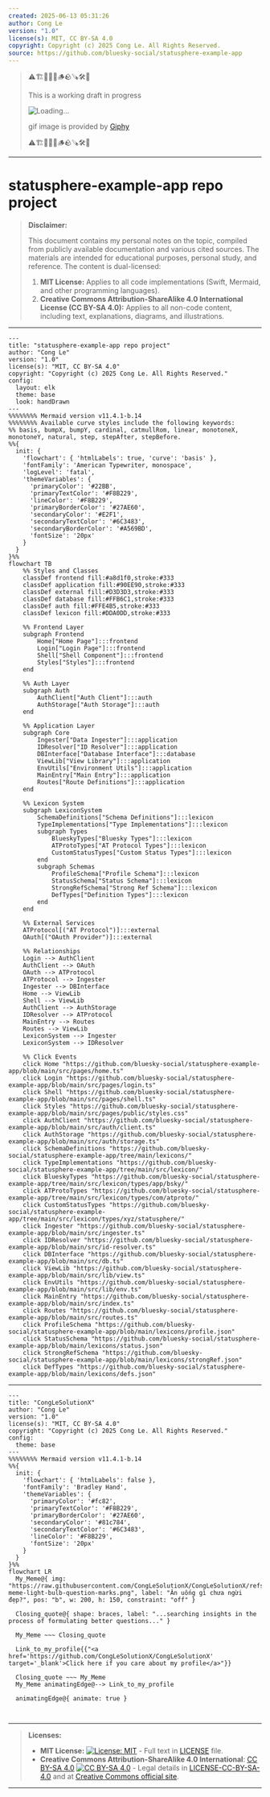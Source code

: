 ```yaml
---
created: 2025-06-13 05:31:26
author: Cong Le
version: "1.0"
license(s): MIT, CC BY-SA 4.0
copyright: Copyright (c) 2025 Cong Le. All Rights Reserved.
source: https://github.com/bluesky-social/statusphere-example-app
---
```



> ⚠️🏗️🚧🦺🧱🪵🪨🪚🛠️👷
> 
> This is a working draft in progress
> 
> ![Loading...](https://media2.giphy.com/media/v1.Y2lkPTc5MGI3NjExMXVjejV3dnVjc2o5MXd3eXBvcDR1cHlzbHQ1Z2R6YjY0ZHpmdjJ6OCZlcD12MV9pbnRlcm5hbF9naWZfYnlfaWQmY3Q9Zw/hL9q5k9dk9l0wGd4e0/giphy.gif)
>
> gif image is provided by [Giphy](https://giphy.com)
> 
> ⚠️🏗️🚧🦺🧱🪵🪨🪚🛠️👷


----




# statusphere-example-app repo project
> **Disclaimer:**
>
> This document contains my personal notes on the topic,
> compiled from publicly available documentation and various cited sources.
> The materials are intended for educational purposes, personal study, and reference.
> The content is dual-licensed:
> 1. **MIT License:** Applies to all code implementations (Swift, Mermaid, and other programming languages).
> 2. **Creative Commons Attribution-ShareAlike 4.0 International License (CC BY-SA 4.0):** Applies to all non-code content, including text, explanations, diagrams, and illustrations.
---


```mermaid
---
title: "statusphere-example-app repo project"
author: "Cong Le"
version: "1.0"
license(s): "MIT, CC BY-SA 4.0"
copyright: "Copyright (c) 2025 Cong Le. All Rights Reserved."
config:
  layout: elk
  theme: base
  look: handDrawn
---
%%%%%%%% Mermaid version v11.4.1-b.14
%%%%%%%% Available curve styles include the following keywords:
%% basis, bumpX, bumpY, cardinal, catmullRom, linear, monotoneX, monotoneY, natural, step, stepAfter, stepBefore.
%%{
  init: {
    'flowchart': { 'htmlLabels': true, 'curve': 'basis' },
    'fontFamily': 'American Typewriter, monospace',
    'logLevel': 'fatal',
    'themeVariables': {
      'primaryColor': '#22BB',
      'primaryTextColor': '#F8B229',
      'lineColor': '#F8B229',
      'primaryBorderColor': '#27AE60',
      'secondaryColor': '#E2F1',
      'secondaryTextColor': '#6C3483',
      'secondaryBorderColor': '#A569BD',
      'fontSize': '20px'
    }
  }
}%%
flowchart TB
    %% Styles and Classes
    classDef frontend fill:#a8d1f0,stroke:#333
    classDef application fill:#90EE90,stroke:#333
    classDef external fill:#D3D3D3,stroke:#333
    classDef database fill:#FFB6C1,stroke:#333
    classDef auth fill:#FFE4B5,stroke:#333
    classDef lexicon fill:#DDA0DD,stroke:#333

    %% Frontend Layer
    subgraph Frontend
        Home["Home Page"]:::frontend
        Login["Login Page"]:::frontend
        Shell["Shell Component"]:::frontend
        Styles["Styles"]:::frontend
    end

    %% Auth Layer
    subgraph Auth
        AuthClient["Auth Client"]:::auth
        AuthStorage["Auth Storage"]:::auth
    end

    %% Application Layer
    subgraph Core
        Ingester["Data Ingester"]:::application
        IDResolver["ID Resolver"]:::application
        DBInterface["Database Interface"]:::database
        ViewLib["View Library"]:::application
        EnvUtils["Environment Utils"]:::application
        MainEntry["Main Entry"]:::application
        Routes["Route Definitions"]:::application
    end

    %% Lexicon System
    subgraph LexiconSystem
        SchemaDefinitions["Schema Definitions"]:::lexicon
        TypeImplementations["Type Implementations"]:::lexicon
        subgraph Types
            BlueskyTypes["Bluesky Types"]:::lexicon
            ATProtoTypes["AT Protocol Types"]:::lexicon
            CustomStatusTypes["Custom Status Types"]:::lexicon
        end
        subgraph Schemas
            ProfileSchema["Profile Schema"]:::lexicon
            StatusSchema["Status Schema"]:::lexicon
            StrongRefSchema["Strong Ref Schema"]:::lexicon
            DefTypes["Definition Types"]:::lexicon
        end
    end

    %% External Services
    ATProtocol[("AT Protocol")]:::external
    OAuth[("OAuth Provider")]:::external

    %% Relationships
    Login --> AuthClient
    AuthClient --> OAuth
    OAuth --> ATProtocol
    ATProtocol --> Ingester
    Ingester --> DBInterface
    Home --> ViewLib
    Shell --> ViewLib
    AuthClient --> AuthStorage
    IDResolver --> ATProtocol
    MainEntry --> Routes
    Routes --> ViewLib
    LexiconSystem --> Ingester
    LexiconSystem --> IDResolver

    %% Click Events
    click Home "https://github.com/bluesky-social/statusphere-example-app/blob/main/src/pages/home.ts"
    click Login "https://github.com/bluesky-social/statusphere-example-app/blob/main/src/pages/login.ts"
    click Shell "https://github.com/bluesky-social/statusphere-example-app/blob/main/src/pages/shell.ts"
    click Styles "https://github.com/bluesky-social/statusphere-example-app/blob/main/src/pages/public/styles.css"
    click AuthClient "https://github.com/bluesky-social/statusphere-example-app/blob/main/src/auth/client.ts"
    click AuthStorage "https://github.com/bluesky-social/statusphere-example-app/blob/main/src/auth/storage.ts"
    click SchemaDefinitions "https://github.com/bluesky-social/statusphere-example-app/tree/main/lexicons/"
    click TypeImplementations "https://github.com/bluesky-social/statusphere-example-app/tree/main/src/lexicon/"
    click BlueskyTypes "https://github.com/bluesky-social/statusphere-example-app/tree/main/src/lexicon/types/app/bsky/"
    click ATProtoTypes "https://github.com/bluesky-social/statusphere-example-app/tree/main/src/lexicon/types/com/atproto/"
    click CustomStatusTypes "https://github.com/bluesky-social/statusphere-example-app/tree/main/src/lexicon/types/xyz/statusphere/"
    click Ingester "https://github.com/bluesky-social/statusphere-example-app/blob/main/src/ingester.ts"
    click IDResolver "https://github.com/bluesky-social/statusphere-example-app/blob/main/src/id-resolver.ts"
    click DBInterface "https://github.com/bluesky-social/statusphere-example-app/blob/main/src/db.ts"
    click ViewLib "https://github.com/bluesky-social/statusphere-example-app/blob/main/src/lib/view.ts"
    click EnvUtils "https://github.com/bluesky-social/statusphere-example-app/blob/main/src/lib/env.ts"
    click MainEntry "https://github.com/bluesky-social/statusphere-example-app/blob/main/src/index.ts"
    click Routes "https://github.com/bluesky-social/statusphere-example-app/blob/main/src/routes.ts"
    click ProfileSchema "https://github.com/bluesky-social/statusphere-example-app/blob/main/lexicons/profile.json"
    click StatusSchema "https://github.com/bluesky-social/statusphere-example-app/blob/main/lexicons/status.json"
    click StrongRefSchema "https://github.com/bluesky-social/statusphere-example-app/blob/main/lexicons/strongRef.json"
    click DefTypes "https://github.com/bluesky-social/statusphere-example-app/blob/main/lexicons/defs.json"
```

-----

<!-- 
```mermaid
%% Current Mermaid version
info
```  -->


```mermaid
---
title: "CongLeSolutionX"
author: "Cong Le"
version: "1.0"
license(s): "MIT, CC BY-SA 4.0"
copyright: "Copyright (c) 2025 Cong Le. All Rights Reserved."
config:
  theme: base
---
%%%%%%%% Mermaid version v11.4.1-b.14
%%{
  init: {
    'flowchart': { 'htmlLabels': false },
    'fontFamily': 'Bradley Hand',
    'themeVariables': {
      'primaryColor': '#fc82',
      'primaryTextColor': '#F8B229',
      'primaryBorderColor': '#27AE60',
      'secondaryColor': '#81c784',
      'secondaryTextColor': '#6C3483',
      'lineColor': '#F8B229',
      'fontSize': '20px'
    }
  }
}%%
flowchart LR
  My_Meme@{ img: "https://raw.githubusercontent.com/CongLeSolutionX/CongLeSolutionX/refs/heads/main/assets/images/My-meme-light-bulb-question-marks.png", label: "Ăn uống gì chưa ngừi đẹp?", pos: "b", w: 200, h: 150, constraint: "off" }

  Closing_quote@{ shape: braces, label: "...searching insights in the process of formulating better questions..." }
    
  My_Meme ~~~ Closing_quote
    
  Link_to_my_profile{{"<a href='https://github.com/CongLeSolutionX/CongLeSolutionX' target='_blank'>Click here if you care about my profile</a>"}}

  Closing_quote ~~~ My_Meme
  My_Meme animatingEdge@--> Link_to_my_profile
  
  animatingEdge@{ animate: true }



```

---
>**Licenses:**
>
>- **MIT License:**  [![License: MIT](https://img.shields.io/badge/License-MIT-yellow.svg)](LICENSE) - Full text in [LICENSE](LICENSE) file.
>- **Creative Commons Attribution-ShareAlike 4.0 International**: [CC BY-SA 4.0](https://creativecommons.org/licenses/by-sa/4.0/) [![CC BY-SA 4.0](https://licensebuttons.net/l/by-sa/4.0/88x31.png)](https://creativecommons.org/licenses/by-sa/4.0/) - Legal details in [LICENSE-CC-BY-SA-4.0](THE_PAST/LICENSE-CC-BY-SA-4.0) and at [Creative Commons official site](https://creativecommons.org/licenses/by-sa/4.0/).
>
---
